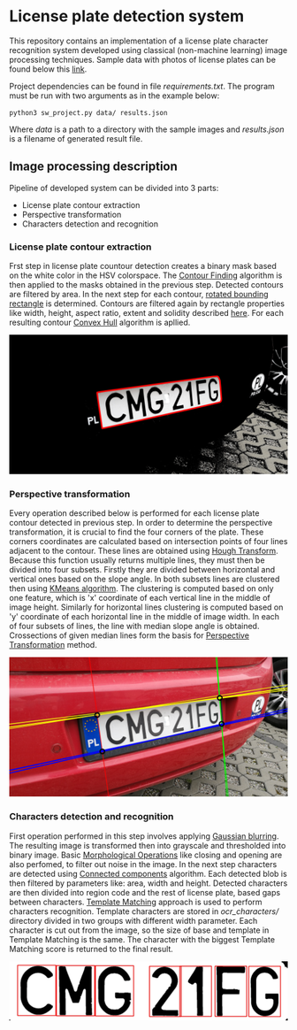 # License plate detection system
This repository contains an implementation of a license plate character recognition system developed using classical (non-machine learning) image processing techniques. Sample data with photos of license plates can be found below this [link](https://drive.google.com/drive/folders/1dXhLb5PWuLOIMa7_obCwuZajR8Ljx_Wh?usp=sharing).

Project dependencies can be found in file *requirements.txt*. The program must be run with two arguments as in the example below:
```console
python3 sw_project.py data/ results.json
```
Where *data* is a path to a directory with the sample images and *results.json* is a filename of generated result file.


## Image processing description
Pipeline of developed system can be divided into 3 parts:
- License plate contour extraction
- Perspective transformation
- Characters detection and recognition


### License plate contour extraction
Frst step in license plate countour detection creates a binary mask based on the white color in the HSV colorspace. The [Contour Finding](https://docs.opencv.org/3.4/d4/d73/tutorial_py_contours_begin.html) algorithm is then applied to the masks obtained in the previous step. Detected contours are filtered by area. In the next step for each contour, [rotated bounding rectangle](https://docs.opencv.org/3.4/d3/dc0/group__imgproc__shape.html#ga3d476a3417130ae5154aea421ca7ead9) is determined. Contours are filtered again by rectangle properties like width, height, aspect ratio, extent and solidity described [here](https://docs.opencv.org/3.4/d1/d32/tutorial_py_contour_properties.html). For each resulting contour [Convex Hull](https://docs.opencv.org/3.4/d3/dc0/group__imgproc__shape.html#ga014b28e56cb8854c0de4a211cb2be656) algorithm is apllied.

![alt](./assets/license_plate_contour_extraction.jpg)


### Perspective transformation
Every operation described below is performed for each license plate contour detected in previous step. In order to determine the perspective transformation, it is crucial to find the four corners of the plate. These corners coordinates are calculated based on intersection points of four lines adjacent to the contour. These lines are obtained using [Hough Transform](https://docs.opencv.org/3.4/d9/db0/tutorial_hough_lines.html). Because this function usually returns multiple lines, they must then be divided into four subsets. Firstly they are divided between horizontal and vertical ones based on the slope angle. In both subsets lines are clustered then using [KMeans algorithm](https://docs.opencv.org/3.4/d1/d5c/tutorial_py_kmeans_opencv.html). The clustering is computed based on only one feature, which is 'x' coordinate of each vertical line in the middle of image height. Similarly for horizontal lines clustering is computed based on 'y' coordinate of each horizontal line in the middle of image width. In each of four subsets of lines, the line with median slope angle is obtained. Crossections of given median lines form the basis for [Perspective Transformation](https://docs.opencv.org/4.x/da/d54/group__imgproc__transform.html) method.

![alt](./assets/perspective_transformation.jpg)


### Characters detection and recognition

First operation performed in this step involves applying [Gaussian blurring](https://docs.opencv.org/4.x/d4/d13/tutorial_py_filtering.html). The resulting image is transformed then into grayscale and thresholded into binary image. Basic [Morphological Operations](https://docs.opencv.org/4.x/d9/d61/tutorial_py_morphological_ops.html) like closing and opening are also perfomed, to filter out noise in the image. In the next step characters are detected using [Connected components](https://docs.opencv.org/4.x/d3/dc0/group__imgproc__shape.html#gae57b028a2b2ca327227c2399a9d53241) algorithm. Each detected blob is then filtered by parameters like: area, width and height. Detected characters are then divided into region code and the rest of license plate, based gaps between characters. [Template Matching](https://docs.opencv.org/4.x/d4/dc6/tutorial_py_template_matching.html) approach is used to perform characters recognition. Template characters are stored in *ocr_characters/* directory divided in two groups with different width parameter. Each character is cut out from the image, so the size of base and template in Template Matching is the same. The character with the biggest Template Matching score is returned to the final result.

![alt](./assets/characters_detection_and_recognition.jpg)